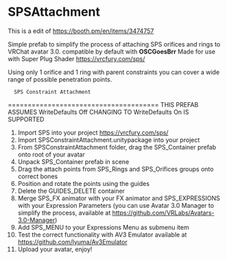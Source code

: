 # SPSAttachment
This is a edit of https://booth.pm/en/items/3474757

Simple prefab to simplify the process of attaching SPS orifices and rings to VRChat avatar 3.0.
compatible by default with **OSCGoesBrr**
Made for use with Super Plug Shader https://vrcfury.com/sps/

Using only 1 orifice and 1 ring with parent constraints you can cover a wide range of possible penetration points.

      SPS Constraint Attachment
======================================
THIS PREFAB ASSUMES WriteDefaults Off
CHANGING TO WriteDefaults On IS SUPPORTED

1. Import SPS into your project https://vrcfury.com/sps/
2. Import SPSConstraintAttachment.unitypackage into your project
3. From SPSConstraintAttachment folder, drag the SPS_Container prefab onto root of your avatar
4. Unpack SPS_Container prefab in scene
5. Drag the attach points from SPS_Rings and SPS_Orifices groups onto correct bones
6. Position and rotate the points using the guides
7. Delete the GUIDES_DELETE container
8. Merge SPS_FX animator with your FX animator and SPS_EXPRESSIONS with your Expression Parameters
(you can use Avatar 3.0 Manager to simplify the process, available at https://github.com/VRLabs/Avatars-3.0-Manager)
9. Add SPS_MENU to your Expressions Menu as submenu item
10. Test the correct functionality with AV3 Emulator available at https://github.com/lyuma/Av3Emulator
0. Upload your avatar, enjoy!

